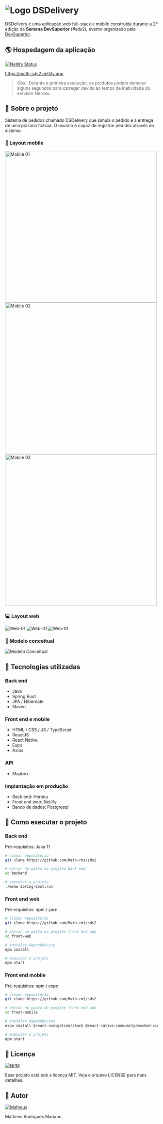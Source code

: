 # ![Logo](https://github.com/Math-rm1/sds2/blob/main/front-web/src/Navbar/logo.svg) DSDelivery
DSDelivery é uma aplicação web full-stack e mobile construída durante a 2ª edição da **Semana DevSuperior** (#sds2), evento organizado pela [DevSuperior](https://devsuperior.com.br "Site da DevSuperior").

## :earth_americas: Hospedagem da aplicação

[![Netlify Status](https://api.netlify.com/api/v1/badges/b2aea278-5f93-4cd1-a928-462fbbe6d16f/deploy-status)](https://app.netlify.com/sites/math-sds2/deploys)

https://math-sds2.netlify.app

> Obs.: Durante a primeira execução, os produtos podem demorar alguns segundos para carregar devido ao tempo de inatividade do servidor Heroku.

## :book: Sobre o projeto

Sistema de pedidos chamado DSDelivery que simula o pedido e a entrega de uma pizzaria fictícia. O usuário é capaz de registrar pedidos através do sistema.

### :iphone: Layout mobile
  <img height="500px" alt="Mobile 01" src="https://github.com/Math-rm1/sds2/blob/main/assets/mobile-01.jpg"/> <img height="500px" alt="Mobile 02" src="https://github.com/Math-rm1/sds2/blob/main/assets/mobile-02.jpg"/>  <img height="500px" alt="Mobile 03" src="https://github.com/Math-rm1/sds2/blob/main/assets/mobile-03.jpg"/>

### :computer: Layout web
  <img alt="Web-01" src="https://github.com/Math-rm1/sds2/blob/main/assets/web-01.png"/>
  <img alt="Web-01" src="https://github.com/Math-rm1/sds2/blob/main/assets/web-02.png"/>
  <img alt="Web-01" src="https://github.com/Math-rm1/sds2/blob/main/assets/web-03.png"/>

### :diamond_shape_with_a_dot_inside: Modelo conceitual
![Modelo Conceitual](https://raw.githubusercontent.com/devsuperior/sds2/master/assets/modelo-conceitual.png)

## :rocket: Tecnologias utilizadas
### Back end
- Java
- Spring Boot
- JPA / Hibernate
- Maven
### Front end e mobile
- HTML / CSS / JS / TypeScript
- ReactJS
- React Native
- Expo
- Axios
### API
- Mapbox
### Implantação em produção
- Back end: Heroku
- Front end web: Netlify
- Banco de dados: Postgresql

## :wrench: Como executar o projeto

### Back end
Pré-requisitos: Java 11

```bash
# clonar repositório
git clone https://github.com/Math-rm1/sds2

# entrar na pasta do projeto back end
cd backend

# executar o projeto
./mvnw spring-boot:run
```

### Front end web
Pré-requisitos: npm / yarn

```bash
# clonar repositório
git clone https://github.com/Math-rm1/sds2

# entrar na pasta do projeto front end web
cd front-web

# instalar dependências
npm install

# executar o projeto
npm start
```

### Front end mobile
Pré-requisitos: npm / expo

```bash
# clonar repositório
git clone https://github.com/Math-rm1/sds2

# entrar na pasta do projeto front end web
cd front-mobile

# instalar dependências
expo install @react-navigation/stack @react-native-community/masked-view react-native-screens react-native-gesture-handler @react-navigation/native expo-app-loading @expo-google-fonts/open-sans expo-font

# executar o projeto
npm start
```

## :pencil: Licença

[![NPM](https://img.shields.io/npm/l/react)](https://github.com/Math-rm1/sds2/blob/main/LICENSE)

Esse projeto está sob a licença MIT. Veja o arquivo LICENSE para mais detalhes.

## :bust_in_silhouette: Autor

[![Matheus](https://img.shields.io/badge/linkedin%20-%230077B5.svg?&style=for-the-badge&logo=linkedin&logoColor=white)](https://www.linkedin.com/in/matheus-r-mariano)

Matheus Rodrigues Mariano
